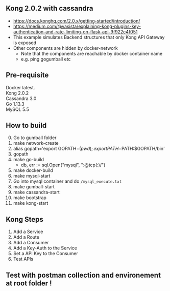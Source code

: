 ## Kong 2.0.2 with cassandra
- https://docs.konghq.com/2.0.x/getting-started/introduction/
- https://medium.com/@vasista/explaining-kong-plugins-key-authentication-and-rate-limiting-on-flask-api-9f922c4f051
- This example simulates Backend structures that only Kong API Gateway is exposed
- Other components are hidden by docker-network
    - Note that the components are reachable by docker container name
    - e.g. ping gogumball etc

## Pre-requisite
Docker latest.    
Kong 2.0.2         
Cassandra 3.0       
Go 1.13.3         
MySQL 5.5      
     
    
## How to build
0. Go to gumball folder
1. make network-create
2. alias gopath='export GOPATH=$(pwd);export PATH=$PATH:$GOPATH/bin'
3. gopath
4. make go-build
	- db, err := sql.Open("mysql", "<username>:<pw>@tcp(<HOST>:<port>)/<dbname>")
5. make docker-build
6. make mysql-start
7. Go into mysql container and do `/mysql_execute.txt`
8. make gumball-start
9. make cassandra-start
10. make bootstrap
11. make kong-start


## Kong Steps
1. Add a Service
2. Add a Route
3. Add a Consumer
4. Add a Key-Auth to the Service
5. Set a API Key to the Consumer
6. Test APIs

## Test with postman collection and environement at root folder !
